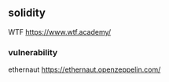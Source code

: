 ## solidity

WTF   https://www.wtf.academy/

### vulnerability

ethernaut	https://ethernaut.openzeppelin.com/